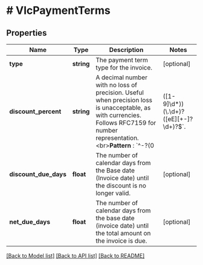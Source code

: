 # # VIcPaymentTerms

## Properties

Name | Type | Description | Notes
------------ | ------------- | ------------- | -------------
**type** | **string** | The payment term type for the invoice. | [optional]
**discount_percent** | **string** | A decimal number with no loss of precision. Useful when precision loss is unacceptable, as with currencies. Follows RFC7159 for number representation. &lt;br&gt;**Pattern** : &#x60;^-?(0|([1-9]\\d*))(\\.\\d+)?([eE][+-]?\\d+)?$&#x60;. | [optional]
**discount_due_days** | **float** | The number of calendar days from the Base date (Invoice date) until the discount is no longer valid. | [optional]
**net_due_days** | **float** | The number of calendar days from the base date (invoice date) until the total amount on the invoice is due. | [optional]

[[Back to Model list]](../../README.md#models) [[Back to API list]](../../README.md#endpoints) [[Back to README]](../../README.md)
